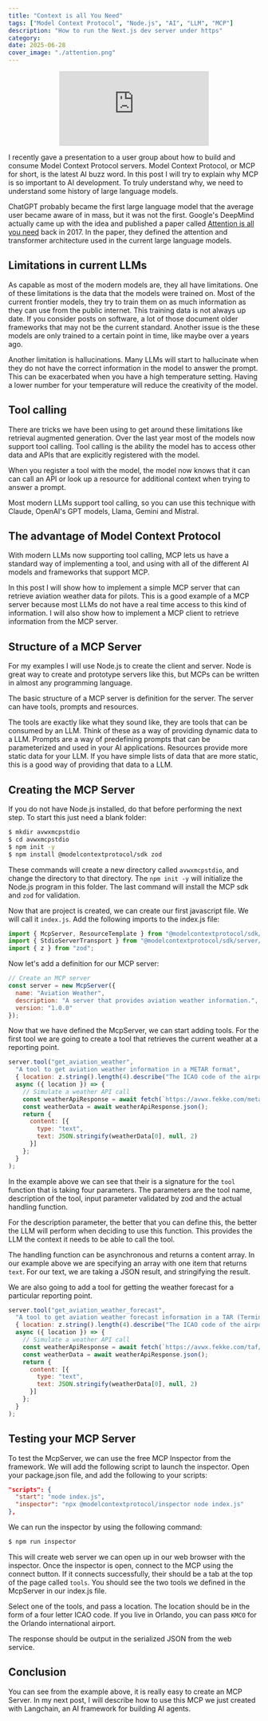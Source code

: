 ```yaml
---
title: "Context is all You Need"
tags: ["Model Context Protocol", "Node.js", "AI", "LLM", "MCP"]
description: "How to run the Next.js dev server under https"
category:
date: 2025-06-28
cover_image: "./attention.png"
---
```


<div style="text-align: center">
    <div class="relative overflow-hidden aspect-video">
        <iframe src="https://youtube.com/embed/yfkbCigUpfU" frameborder="0" allow="accelerometer; autoplay; encrypted-media; gyroscope; picture-in-picture" class="absolute inset-0 w-full h-full border-0" allowfullscreen></iframe>
    </div>
</div>

I recently gave a presentation to a user group about how to build and consume Model Context Protocol servers. Model Context Protocol, or MCP for short, is the latest AI buzz word. 
In this post I will try to explain why MCP is so important to AI development. To truly understand why, we need to understand some history of large language models.

ChatGPT probably became the first large language model that the average user became aware of in mass, but it was not the first. 
Google's DeepMind actually came up with the idea and published a paper called [Attention is all you need](https://en.wikipedia.org/wiki/Attention_Is_All_You_Need) back in 2017. 
In the paper, they defined the attention and transformer architecture used in the current large language models.

## Limitations in current LLMs

As capable as most of the modern models are, they all have limitations. One of these limitations is the data that the models were trained on. 
Most of the current frontier models, they try to train them on as much information as they can use from the public internet. 
This training data is not always up date. If you consider posts on software, a lot of those document older frameworks that may not be the current standard.
Another issue is the these models are only trained to a certain point in time, like maybe over a years ago.

Another limitation is hallucinations. Many LLMs will start to hallucinate when they do not have the correct information in the model to answer the prompt. 
This can be exacerbated when you have a high temperature setting. Having a lower number for your temperature will reduce the creativity of the model.

## Tool calling

There are tricks we have been using to get around these limitations like retrieval augmented generation. Over the last year most of the models now support tool calling.
Tool calling is the ability the model has to access other data and APIs that are explicitly registered with the model.

When you register a tool with the model, the model now knows that it can can call an API or look up a resource for additional context when trying to answer a prompt.

Most modern LLMs support tool calling, so you can use this technique with Claude, OpenAI's GPT models, Llama, Gemini and Mistral.

## The advantage of Model Context Protocol

With modern LLMs now supporting tool calling, MCP lets us have a standard way of implementing a tool, and using with all of the different AI models and frameworks that support MCP.

In this post I will show how to implement a simple MCP server that can retrieve aviation weather data for pilots. This is a good example of a MCP server because most LLMs do not have a real time access to this kind of information. I will also show how to implement a MCP client to retrieve information from the MCP server.

## Structure of a MCP Server

For my examples I will use Node.js to create the client and server. Node is great way to create and prototype servers like this, but MCPs can be written in almost any programming language.

The basic structure of a MCP server is definition for the server. The server can have tools, prompts and resources.

The tools are exactly like what they sound like, they are tools that can be consumed by an LLM. Think of these as a way of providing dynamic data to a LLM. Prompts are a way of predefining prompts that can be parameterized and used in your AI applications. Resources provide more static data for your LLM. If you have simple lists of data that are more static, this is a good way of providing that data to a LLM.

## Creating the MCP Server

If you do not have Node.js installed, do that before performing the next step. To start this just need a blank folder:

```sh
$ mkdir avwxmcpstdio
$ cd avwxmcpstdio
$ npm init -y
$ npm install @modelcontextprotocol/sdk zod
```

These commands will create a new directory called `avwxmcpstdio`, and change the directory to that directory. The `npm init -y` will initialize the Node.js program in this folder. The last command will install the MCP sdk and `zod` for validation.

Now that are project is created, we can create our first javascript file. We will call it `index.js`. Add the following imports to the index.js file:

```js
import { McpServer, ResourceTemplate } from "@modelcontextprotocol/sdk/server/mcp.js";
import { StdioServerTransport } from "@modelcontextprotocol/sdk/server/stdio.js";
import { z } from "zod";
```

Now let's add a definition for our MCP server:

```js
// Create an MCP server
const server = new McpServer({
  name: "Aviation Weather",
  description: "A server that provides aviation weather information.",
  version: "1.0.0"
});
```

Now that we have defined the McpServer, we can start adding tools. For the first tool we are going to create a tool that retrieves the current weather at a reporting point.

```js
server.tool("get_aviation_weather",
  "A tool to get aviation weather information in a METAR format",
  { location: z.string().length(4).describe("The ICAO code of the airport") },
  async ({ location }) => {
    // Simulate a weather API call
    const weatherApiResponse = await fetch(`https://avwx.fekke.com/metar/${location}`);
    const weatherData = await weatherApiResponse.json();
    return {
      content: [{
        type: "text",
        text: JSON.stringify(weatherData[0], null, 2)
      }]
    };
  }
);
```

In the example above we can see that their is a signature for the `tool` function that is taking four parameters. The parameters are the tool name, description of the tool, input parameter validated by zod and the actual handling function. 

For the description parameter, the better that you can define this, the better the LLM will perform when deciding to use this function. This provides the LLM the context it needs to be able to call the tool.

The handling function can be asynchronous and returns a content array. In our example above we are specifying an array with one item that returns `text`. For our text, we are taking a JSON result, and stringifying the result.

We are also going to add a tool for getting the weather forecast for a particular reporting point.

```js
server.tool("get_aviation_weather_forecast",
  "A tool to get aviation weather forecast information in a TAR (Terminal Area Forecast) format",
  { location: z.string().length(4).describe("The ICAO code of the airport") },
  async ({ location }) => {
    // Simulate a weather API call
    const weatherApiResponse = await fetch(`https://avwx.fekke.com/taf/${location}`);
    const weatherData = await weatherApiResponse.json();
    return {
      content: [{
        type: "text",
        text: JSON.stringify(weatherData[0], null, 2)
      }]
    };
  }
);
```

## Testing your MCP Server

To test the McpServer, we can use the free MCP Inspector from the framework. We will add the following script to launch the inspector. Open your package.json file, and add the following to your scripts:

```json
"scripts": {
  "start": "node index.js",
  "inspector": "npx @modelcontextprotocol/inspector node index.js"
},
```

We can run the inspector by using the following command:

```sh
$ npm run inspector
```

This will create web server we can open up in our web browser with the inspector. Once the inspector is open, connect to the MCP using the connect button. If it connects successfully, their should be a tab at the top of the page called `tools`. You should see the two tools we defined in the McpServer in our index.js file. 

Select one of the tools, and pass a location. The location should be in the form of a four letter ICAO code. If you live in Orlando, you can pass `KMCO` for the Orlando international airport.

The response should be output in the serialized JSON from the web service.

## Conclusion

You can see from the example above, it is really easy to create an MCP Server. In my next post, I will describe how to use this MCP we just created with Langchain, an AI framework for building AI agents.